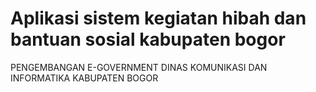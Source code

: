 # Aplikasi sistem kegiatan hibah dan bantuan sosial kabupaten bogor
PENGEMBANGAN E-GOVERNMENT DINAS KOMUNIKASI DAN INFORMATIKA KABUPATEN BOGOR
